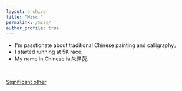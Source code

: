 ```yaml
---
layout: archive
title: "Misc."
permalink: /misc/
author_profile: true
---
```


* I'm passtionate about traditional Chinese painting and calligraphy。
* I started running at 5K race.
* My name in Chinese is 朱泽荧.

&nbsp;  
<p style="text-align:left;"><a href="https://tyxiong23.github.io/">Significant other</a></p>
